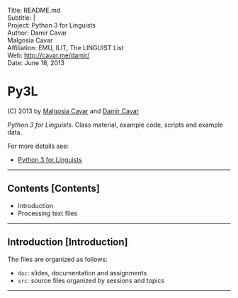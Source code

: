 Title:       README.md  
Subtitle:    |  
Project:     Python 3 for Linguists  
Author:      Damir Cavar  
             Malgosia Cavar  
Affiliation: EMU, ILIT, The LINGUIST List  
Web:         http://cavar.me/damir/  
Date:        June 16, 2013  


# Py3L

(C) 2013 by [Malgosia Cavar] and [Damir Cavar]


*Python 3 for Linguists*. Class material, example code, scripts and example data.

For more details see:

* [Python 3 for Linguists]


---

## Contents [Contents]

* Introduction
* Processing text files


---

## Introduction [Introduction]

The files are organized as follows:

* ``doc``: slides, documentation and assignments
* ``src``: source files organized by sessions and topics




---

[Damir Cavar]: http://cavar.me/damir/ "Damir Cavar"
[LSA Summer Institute 2013]: http://lsa2013.lsa.umich.edu/ "LSA Summer Institute 2013"
[Malgosia Cavar]: http://cavar.me/malgosia/ "Malgosia Cavar"
[Python.org]: http://www.python.org/ "Python.org"
[Python]: http://www.python.org/ "Python"
[University of Michigan]: http://www.umich.edu/ "University of Michigan"
[Python 3 for Linguists]: http://dl.dropbox.com/u/11318112/Python34Ling/index.html "Python 3 for Linguists"
[-> Main course page]: http://dl.dropbox.com/u/11318112/Python34Ling/index.html "Main course page"
[LSA 2013 Registration Information]: http://lsa2013.lsa.umich.edu/about/registration-information/ "LSA 2013 Registration Information"
